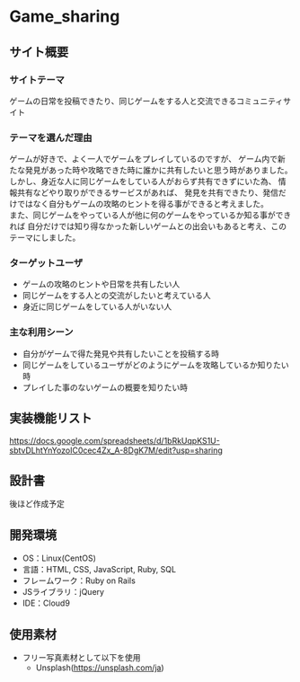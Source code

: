 # Game_sharing
## サイト概要

### サイトテーマ
ゲームの日常を投稿できたり、同じゲームをする人と交流できるコミュニティサイト

### テーマを選んだ理由
ゲームが好きで、よく一人でゲームをプレイしているのですが、
ゲーム内で新たな発見があった時や攻略できた時に誰かに共有したいと思う時がありました。  
しかし、身近な人に同じゲームをしている人がおらず共有できずにいた為、
情報共有などやり取りができるサービスがあれば、
発見を共有できたり、発信だけではなく自分もゲームの攻略のヒントを得る事ができると考えました。  
また、同じゲームをやっている人が他に何のゲームをやっているか知る事ができれば
自分だけでは知り得なかった新しいゲームとの出会いもあると考え、このテーマにしました。

### ターゲットユーザ
* ゲームの攻略のヒントや日常を共有したい人
* 同じゲームをする人との交流がしたいと考えている人
* 身近に同じゲームをしている人がいない人

### 主な利用シーン
* 自分がゲームで得た発見や共有したいことを投稿する時
* 同じゲームをしているユーザがどのようにゲームを攻略しているか知りたい時
* プレイした事のないゲームの概要を知りたい時

## 実装機能リスト
https://docs.google.com/spreadsheets/d/1bRkUqpKS1U-sbtvDLhtYnYozoIC0cec4Zx_A-8DgK7M/edit?usp=sharing

## 設計書
後ほど作成予定

## 開発環境
* OS：Linux(CentOS)
* 言語：HTML, CSS, JavaScript, Ruby, SQL
* フレームワーク：Ruby on Rails
* JSライブラリ：jQuery
* IDE：Cloud9

## 使用素材
* フリー写真素材として以下を使用
  * Unsplash(https://unsplash.com/ja)
